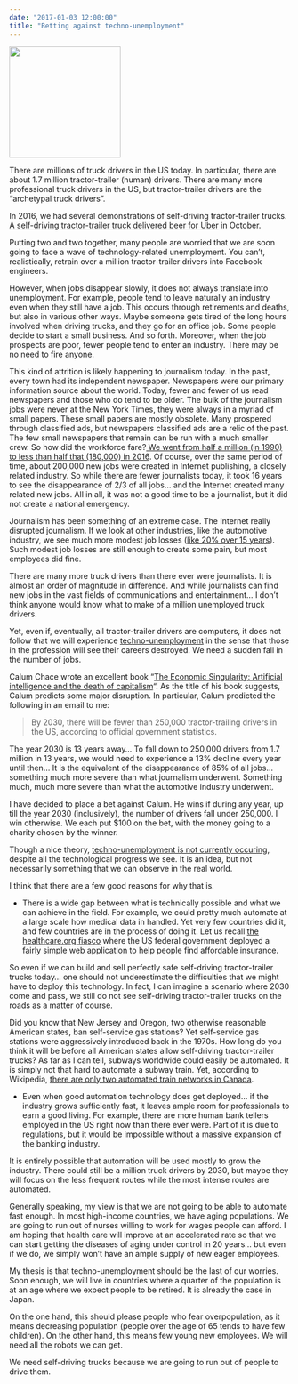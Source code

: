 ```yaml
---
date: "2017-01-03 12:00:00"
title: "Betting against techno-unemployment"
---
```



<a href="https://www.amazon.com/Economic-Singularity-Artificial-intelligence-capitalism/dp/099321164X/"><img decoding="async" src="https://www.singularityweblog.com/wp-content/uploads/2016/07/The_Economic_Singularity_Cover.jpg" width="200px" /></a>

There are millions of truck drivers in the US today. In particular, there are about 1.7 million tractor-trailer (human) drivers. There are many more professional truck drivers in the US, but tractor-trailer drivers are the &ldquo;archetypal truck drivers&rdquo;.

In 2016, we had several demonstrations of self-driving tractor-trailer trucks. [A self-driving tractor-trailer truck delivered beer for Uber](https://www.bloomberg.com/news/articles/2016-10-25/uber-self-driving-truck-packed-with-budweiser-makes-first-delivery-in-colorado) in October.

Putting two and two together, many people are worried that we are soon going to face a wave of technology-related unemployment. You can&rsquo;t, realistically, retrain over a million tractor-trailer drivers into Facebook engineers.

However, when jobs disappear slowly, it does not always translate into unemployment. For example, people tend to leave naturally an industry even when they still have a job. This occurs through retirements and deaths, but also in various other ways. Maybe someone gets tired of the long hours involved when driving trucks, and they go for an office job. Some people decide to start a small business. And so forth. Moreover, when the job prospects are poor, fewer people tend to enter an industry. There may be no need to fire anyone.

This kind of attrition is likely happening to journalism today. In the past, every town had its independent newspaper. Newspapers were our primary information source about the world. Today, fewer and fewer of us read newspapers and those who do tend to be older. The bulk of the journalism jobs were never at the New York Times, they were always in a myriad of small papers. These small papers are mostly obsolete. Many prospered through classified ads, but newspapers classified ads are a relic of the past. The few small newspapers that remain can be run with a much smaller crew. So how did the workforce fare?[ We went from half a million (in 1990) to less than half that (180,000) in 2016](https://www.bls.gov/opub/ted/2016/employment-trends-in-newspaper-publishing-and-other-media-1990-2016.htm). Of course, over the same period of time, about 200,000 new jobs were created in Internet publishing, a closely related industry. So while there are fewer journalists today, it took 16 years to see the disappearance of 2/3 of all jobs&hellip; and the Internet created many related new jobs. All in all, it was not a good time to be a journalist, but it did not create a national emergency.

Journalism has been something of an extreme case. The Internet really disrupted journalism. If we look at other industries, like the automotive industry, we see much more modest job losses ([like 20% over 15 years](http://digitalcommons.ilr.cornell.edu/cgi/viewcontent.cgi?article=1671&#038;context=key_workplace)). Such modest job losses are still enough to create some pain, but most employees did fine.

There are many more truck drivers than there ever were journalists. It is almost an order of magnitude in difference. And while journalists can find new jobs in the vast fields of communications and entertainment&hellip; I don&rsquo;t think anyone would know what to make of a million unemployed truck drivers.

Yet, even if, eventually, all tractor-trailer drivers are computers, it does not follow that we will experience [techno-unemployment](https://en.wikipedia.org/wiki/Technological_unemployment) in the sense that those in the profession will see their careers destroyed. We need a sudden fall in the number of jobs.

Calum Chace wrote an excellent book &ldquo;[The Economic Singularity: Artificial intelligence and the death of capitalism](https://www.amazon.com/Economic-Singularity-Artificial-intelligence-capitalism/dp/099321164X/)&ldquo;. As the title of his book suggests, Calum predicts some major disruption.
In particular, Calum predicted the following in an email to me:

> By 2030, there will be fewer than 250,000 tractor-trailing drivers in the US, according to official government statistics.

The year 2030 is 13 years away&hellip; To fall down to 250,000 drivers from 1.7 million in 13 years, we would need to experience a 13% decline every year until then&hellip; It is the equivalent of the disappearance of 85% of all jobs&hellip; something much more severe than what journalism underwent. Something much, much more severe than what the automotive industry underwent.

I have decided to place a bet against Calum. He wins if during any year, up till the year 2030 (inclusively), the number of drivers fall under 250,000. I win otherwise. We each put $100 on the bet, with the money going to a charity chosen by the winner.

Though a nice theory, [techno-unemployment is not currently occuring](/lemire/blog/2016/12/26/the-threat-of-technological-unemployment/), despite all the technological progress we see. It is an idea, but not necessarily something that we can observe in the real world.

I think that there are a few good reasons for why that is.

- There is a wide gap between what is technically possible and what we can achieve in the field. For example, we could pretty much automate at a large scale how medical data in handled. Yet very few countries did it, and few countries are in the process of doing it. Let us recall [the healthcare.org fiasco](https://en.wikipedia.org/wiki/HealthCare.gov) where the US federal government deployed a fairly simple web application to help people find affordable insurance.

So even if we can build and sell perfectly safe self-driving tractor-trailer trucks today&hellip; one should not underestimate the difficulties that we might have to deploy this technology. In fact, I can imagine a scenario where 2030 come and pass, we still do not see self-driving tractor-trailer trucks on the roads as a matter of course.

Did you know that New Jersey and Oregon, two otherwise reasonable American states, ban self-service gas stations? Yet self-service gas stations were aggressively introduced back in the 1970s. How long do you think it will be before all American states allow self-driving tractor-trailer trucks?
As far as I can tell, subways worldwide could easily be automated. It is simply not that hard to automate a subway train. Yet, according to Wikipedia, [there are only two automated train networks in Canada](https://en.wikipedia.org/wiki/List_of_automated_urban_metro_subway_systems#North_America).
- Even when good automation technology does get deployed&hellip; if the industry grows sufficiently fast, it leaves ample room for professionals to earn a good living. For example, there are more human bank tellers employed in the US right now than there ever were. Part of it is due to regulations, but it would be impossible without a massive expansion of the banking industry.

It is entirely possible that automation will be used mostly to grow the industry. There could still be a million truck drivers by 2030, but maybe they will focus on the less frequent routes while the most intense routes are automated.


Generally speaking, my view is that we are not going to be able to automate fast enough. In most high-income countries, we have aging populations. We are going to run out of nurses willing to work for wages people can afford. I am hoping that health care will improve at an accelerated rate so that we can start getting the diseases of aging under control in 20 years&hellip; but even if we do, we simply won&rsquo;t have an ample supply of new eager employees.

My thesis is that techno-unemployment should be the last of our worries. Soon enough, we will live in countries where a quarter of the population is at an age where we expect people to be retired. It is already the case in Japan.

On the one hand, this should please people who fear overpopulation, as it means decreasing population (people over the age of 65 tends to have few children). On the other hand, this means few young new employees. We will need all the robots we can get.

We need self-driving trucks because we are going to run out of people to drive them.
